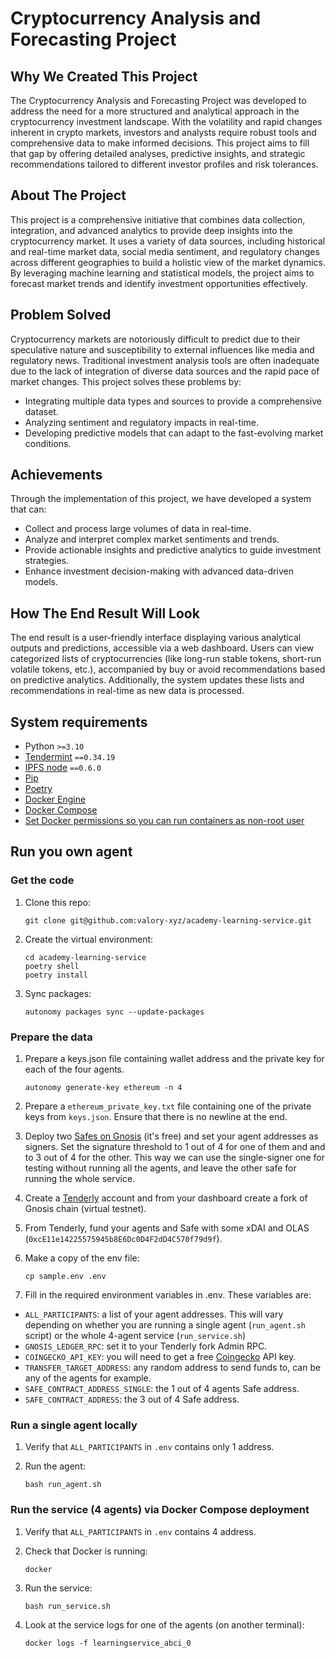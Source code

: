 # Cryptocurrency Analysis and Forecasting Project

## Why We Created This Project

The Cryptocurrency Analysis and Forecasting Project was developed to address the need for a more structured and analytical approach in the cryptocurrency investment landscape. With the volatility and rapid changes inherent in crypto markets, investors and analysts require robust tools and comprehensive data to make informed decisions. This project aims to fill that gap by offering detailed analyses, predictive insights, and strategic recommendations tailored to different investor profiles and risk tolerances.

## About The Project

This project is a comprehensive initiative that combines data collection, integration, and advanced analytics to provide deep insights into the cryptocurrency market. It uses a variety of data sources, including historical and real-time market data, social media sentiment, and regulatory changes across different geographies to build a holistic view of the market dynamics. By leveraging machine learning and statistical models, the project aims to forecast market trends and identify investment opportunities effectively.

## Problem Solved

Cryptocurrency markets are notoriously difficult to predict due to their speculative nature and susceptibility to external influences like media and regulatory news. Traditional investment analysis tools are often inadequate due to the lack of integration of diverse data sources and the rapid pace of market changes. This project solves these problems by:
- Integrating multiple data types and sources to provide a comprehensive dataset.
- Analyzing sentiment and regulatory impacts in real-time.
- Developing predictive models that can adapt to the fast-evolving market conditions.

## Achievements

Through the implementation of this project, we have developed a system that can:
- Collect and process large volumes of data in real-time.
- Analyze and interpret complex market sentiments and trends.
- Provide actionable insights and predictive analytics to guide investment strategies.
- Enhance investment decision-making with advanced data-driven models.

## How The End Result Will Look

The end result is a user-friendly interface displaying various analytical outputs and predictions, accessible via a web dashboard. Users can view categorized lists of cryptocurrencies (like long-run stable tokens, short-run volatile tokens, etc.), accompanied by buy or avoid recommendations based on predictive analytics. Additionally, the system updates these lists and recommendations in real-time as new data is processed.

## System requirements

- Python `>=3.10`
- [Tendermint](https://docs.tendermint.com/v0.34/introduction/install.html) `==0.34.19`
- [IPFS node](https://docs.ipfs.io/install/command-line/#official-distributions) `==0.6.0`
- [Pip](https://pip.pypa.io/en/stable/installation/)
- [Poetry](https://python-poetry.org/)
- [Docker Engine](https://docs.docker.com/engine/install/)
- [Docker Compose](https://docs.docker.com/compose/install/)
- [Set Docker permissions so you can run containers as non-root user](https://docs.docker.com/engine/install/linux-postinstall/)


## Run you own agent

### Get the code

1. Clone this repo:

    ```
    git clone git@github.com:valory-xyz/academy-learning-service.git
    ```

2. Create the virtual environment:

    ```
    cd academy-learning-service
    poetry shell
    poetry install
    ```

3. Sync packages:

    ```
    autonomy packages sync --update-packages
    ```

### Prepare the data

1. Prepare a keys.json file containing wallet address and the private key for each of the four agents.

    ```
    autonomy generate-key ethereum -n 4
    ```

2. Prepare a `ethereum_private_key.txt` file containing one of the private keys from `keys.json`. Ensure that there is no newline at the end.

3. Deploy two [Safes on Gnosis](https://app.safe.global/welcome) (it's free) and set your agent addresses as signers. Set the signature threshold to 1 out of 4 for one of them and and to 3 out of 4 for the other. This way we can use the single-signer one for testing without running all the agents, and leave the other safe for running the whole service.

4. Create a [Tenderly](https://tenderly.co/) account and from your dashboard create a fork of Gnosis chain (virtual testnet).

5. From Tenderly, fund your agents and Safe with some xDAI and OLAS (`0xcE11e14225575945b8E6Dc0D4F2dD4C570f79d9f`).

6. Make a copy of the env file:

    ```
    cp sample.env .env
    ```

7. Fill in the required environment variables in .env. These variables are:
- `ALL_PARTICIPANTS`: a list of your agent addresses. This will vary depending on whether you are running a single agent (`run_agent.sh` script) or the whole 4-agent service (`run_service.sh`)
- `GNOSIS_LEDGER_RPC`: set it to your Tenderly fork Admin RPC.
- `COINGECKO_API_KEY`: you will need to get a free [Coingecko](https://www.coingecko.com/) API key.
- `TRANSFER_TARGET_ADDRESS`: any random address to send funds to, can be any of the agents for example.
- `SAFE_CONTRACT_ADDRESS_SINGLE`: the 1 out of 4 agents Safe address.
- `SAFE_CONTRACT_ADDRESS`: the 3 out of 4 Safe address.


### Run a single agent locally

1. Verify that `ALL_PARTICIPANTS` in `.env` contains only 1 address.

2. Run the agent:

    ```
    bash run_agent.sh
    ```

### Run the service (4 agents) via Docker Compose deployment

1. Verify that `ALL_PARTICIPANTS` in `.env` contains 4 address.

2. Check that Docker is running:

    ```
    docker
    ```

3. Run the service:

    ```
    bash run_service.sh
    ```

4. Look at the service logs for one of the agents (on another terminal):

    ```
    docker logs -f learningservice_abci_0
    ```
